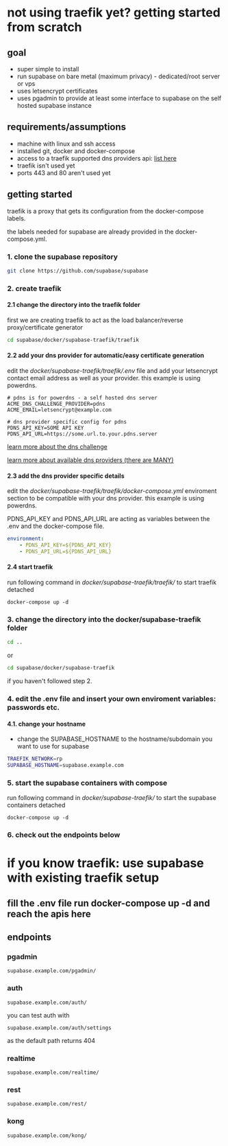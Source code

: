 # not using traefik yet? getting started from scratch

## goal
- super simple to install
- run supabase on bare metal (maximum privacy) - dedicated/root server or vps
- uses letsencrypt certificates
- uses pgadmin to provide at least some interface to supabase on the self hosted supabase instance

## requirements/assumptions
- machine with linux and ssh access
- installed git, docker and docker-compose
- access to a traefik supported dns providers api: [list here](https://doc.traefik.io/traefik/https/acme/#providers)
- traefik isn't used yet
- ports 443 and 80 aren't used yet


## getting started
traefik is a proxy that gets its configuration from the docker-compose labels.

the labels needed for supabase are already provided in the docker-compose.yml.

### 1. clone the supabase repository
```sh
git clone https://github.com/supabase/supabase
```

### 2. create traefik
#### 2.1 change the directory into the traefik folder
first we are creating traefik to act as the load balancer/reverse proxy/certificate generator
```sh
cd supabase/docker/supabase-traefik/traefik
```

#### 2.2 add your dns provider for automatic/easy certificate generation
edit the *docker/supabase-traefik/traefik/.env* file and add your letsencrypt contact email address as well as your provider. this example is using powerdns.

```.env
# pdns is for powerdns - a self hosted dns server
ACME_DNS_CHALLENGE_PROVIDER=pdns
ACME_EMAIL=letsencrypt@example.com

# dns provider specific config for pdns
PDNS_API_KEY=SOME API KEY
PDNS_API_URL=https://some.url.to.your.pdns.server
```

[learn more about the dns challenge](https://doc.traefik.io/traefik/user-guides/docker-compose/acme-dns/)

[learn more about available dns providers (there are MANY)](https://doc.traefik.io/traefik/https/acme/#providers)

#### 2.3 add the dns provider specific details
edit the *docker/supabase-traefik/traefik/docker-compose.yml* enviroment section to be compatible with your dns provider. this example is using powerdns.

PDNS_API_KEY and PDNS_API_URL are acting as variables between the .env and the docker-compose file.

```.yaml
environment:
    - PDNS_API_KEY=${PDNS_API_KEY}
    - PDNS_API_URL=${PDNS_API_URL}
```

#### 2.4 start traefik
run following command in *docker/supabase-traefik/traefik/* to start traefik detached
```
docker-compose up -d
```


### 3. change the directory into the docker/supabase-traefik folder

```sh
cd ..
```
or
```sh
cd supabase/docker/supabase-traefik
```
if you haven't followed step 2.

### 4. edit the .env file and insert your own enviroment variables: passwords etc.

#### 4.1. change your hostname

- change the SUPABASE_HOSTNAME to the hostname/subdomain you want to use for supabase
```sh
TRAEFIK_NETWORK=rp
SUPABASE_HOSTNAME=supabase.example.com
```
### 5. start the supabase containers with compose 
run following command in *docker/supabase-traefik/* to start the supabase containers detached
```
docker-compose up -d
```
### 6. check out the endpoints below

# if you know traefik: use supabase with existing traefik setup

## fill the .env file run docker-compose up -d and reach the apis here


## endpoints

### **pgadmin**
```
supabase.example.com/pgadmin/
```


### **auth**

```
supabase.example.com/auth/
```
you can test auth with 

```
supabase.example.com/auth/settings 
```
as the default path returns 404

### **realtime**
```
supabase.example.com/realtime/
```

### **rest**
```
supabase.example.com/rest/
```

### **kong**
```
supabase.example.com/kong/
```